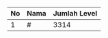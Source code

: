 | No | Nama            | Jumlah Level |
|----|-----------------|--------------|
| 1  | #    |    3314        |
